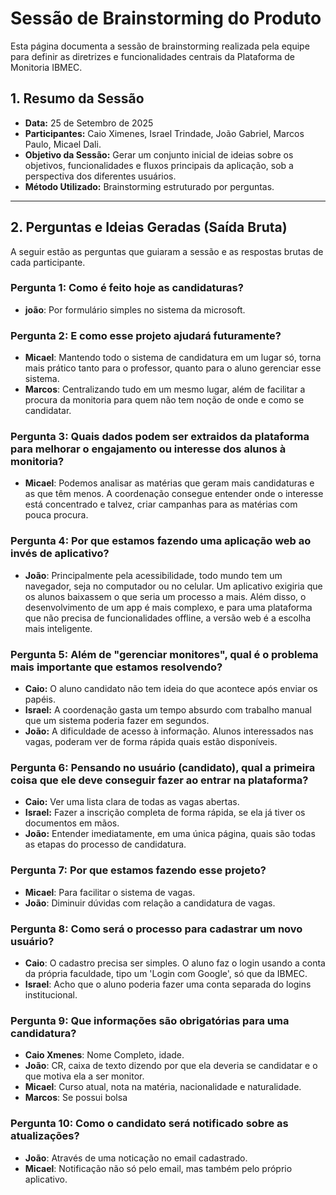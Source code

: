 # Sessão de Brainstorming do Produto

Esta página documenta a sessão de brainstorming realizada pela equipe para definir as diretrizes e funcionalidades centrais da Plataforma de Monitoria IBMEC.

## 1. Resumo da Sessão

-   **Data:** 25 de Setembro de 2025
-   **Participantes:** Caio Ximenes, Israel Trindade, João Gabriel, Marcos Paulo, Micael Dali.
-   **Objetivo da Sessão:** Gerar um conjunto inicial de ideias sobre os objetivos, funcionalidades e fluxos principais da aplicação, sob a perspectiva dos diferentes usuários.
-   **Método Utilizado:** Brainstorming estruturado por perguntas.

---

## 2. Perguntas e Ideias Geradas (Saída Bruta)

A seguir estão as perguntas que guiaram a sessão e as respostas brutas de cada participante.

### **Pergunta 1:** Como é feito hoje as candidaturas?
- **joão**: Por formulário simples no sistema da microsoft.

### **Pergunta 2:** E como esse projeto ajudará futuramente?
- **Micael**: Mantendo todo o sistema de candidatura em um lugar só, torna mais prático tanto para o professor, quanto para o aluno gerenciar esse sistema.
- **Marcos**: Centralizando tudo em um mesmo lugar, além de facilitar a procura da monitoria para quem não tem noção de onde e como se candidatar.

### **Pergunta 3:** Quais dados podem ser extraidos da plataforma para melhorar o engajamento ou interesse dos alunos à monitoria? 
- **Micael**: Podemos analisar as matérias que geram mais candidaturas e as que têm menos. A coordenação consegue entender onde o interesse está concentrado e talvez, criar campanhas para as matérias com pouca procura.

### **Pergunta 4:** Por que estamos fazendo uma aplicação web ao invés de aplicativo?
- **João**: Principalmente pela acessibilidade, todo mundo tem um navegador, seja no computador ou no celular. Um aplicativo exigiria que os alunos baixassem o que seria um processo a mais. Além disso, o desenvolvimento de um app é mais complexo, e para uma plataforma que não precisa de funcionalidades offline, a versão web é a escolha mais inteligente.

### **Pergunta 5:** Além de "gerenciar monitores", qual é o problema mais importante que estamos resolvendo?

-   **Caio:** O aluno candidato não tem ideia do que acontece após enviar os papéis.
-   **Israel:** A coordenação gasta um tempo absurdo com trabalho manual que um sistema poderia fazer em segundos.
-   **João:** A dificuldade de acesso à informação. Alunos interessados nas vagas, poderam ver de forma rápida quais estão disponíveis.

### **Pergunta 6:** Pensando no usuário (candidato), qual a primeira coisa que ele deve conseguir fazer ao entrar na plataforma?

-   **Caio:** Ver uma lista clara de todas as vagas abertas.
-   **Israel:** Fazer a inscrição completa de forma rápida, se ela já tiver os documentos em mãos.
-   **João:** Entender imediatamente, em uma única página, quais são todas as etapas do processo de candidatura.

### **Pergunta 7:** Por que estamos fazendo esse projeto?
- **Micael**: Para facilitar o sistema de vagas.
- **João**: Diminuir dúvidas com relação a candidatura de vagas.

### **Pergunta 8:** Como será o processo para cadastrar um novo usuário?
- **Caio**: O cadastro precisa ser simples. O aluno faz o login usando a conta da própria faculdade, tipo um 'Login com Google', só que da IBMEC.
- **Israel**: Acho que o aluno poderia fazer uma conta separada do logins institucional. 

### **Pergunta 9:** Que informações são obrigatórias para uma candidatura?
- **Caio Xmenes**: Nome Completo, idade.
- **João**: CR, caixa de texto dizendo por que ela deveria se candidatar e o que motiva ela a ser monitor.
- **Micael**: Curso atual, nota na matéria, nacionalidade e naturalidade.
- **Marcos**: Se possui bolsa 

### **Pergunta 10:** Como o candidato será notificado sobre as atualizações?
- **João**: Através de uma noticação no email cadastrado.
- **Micael**: Notificação não só pelo email, mas também pelo próprio aplicativo.
